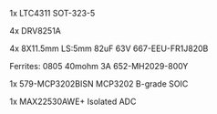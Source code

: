 


1x LTC4311 SOT-323-5

4x DRV8251A

4x 8X11.5mm LS:5mm   82uF 63V     667-EEU-FR1J820B 

Ferrites:
0805 40mohm 3A     652-MH2029-800Y

1x 579-MCP3202BISN MCP3202 B-grade SOIC



1x MAX22530AWE+ Isolated ADC